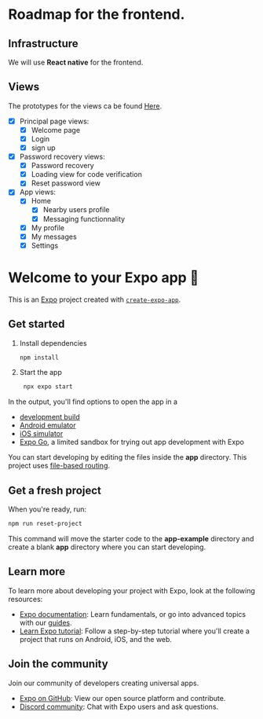 # Roadmap for the frontend.
## Infrastructure
We will use **React native** for the frontend.

## Views
The prototypes for the views ca be found [Here](https://miro.com/app/board/uXjVLC1uN2Q=/?share_link_id=491941064475).
- [X] Principal page views:
    - [X] Welcome page
    - [X] Login
    - [X] sign up

- [X] Password recovery views:
    - [X] Password recovery
    - [X] Loading view for code verification
    - [X] Reset password view

- [X] App views:
    - [X] Home
        - [X] Nearby users profile
        - [X] Messaging functionnality
    - [X] My profile
    - [X] My messages
    - [X] Settings

# Welcome to your Expo app 👋

This is an [Expo](https://expo.dev) project created with [`create-expo-app`](https://www.npmjs.com/package/create-expo-app).

## Get started

1. Install dependencies

   ```bash
   npm install
   ```

2. Start the app

   ```bash
    npx expo start
   ```

In the output, you'll find options to open the app in a

- [development build](https://docs.expo.dev/develop/development-builds/introduction/)
- [Android emulator](https://docs.expo.dev/workflow/android-studio-emulator/)
- [iOS simulator](https://docs.expo.dev/workflow/ios-simulator/)
- [Expo Go](https://expo.dev/go), a limited sandbox for trying out app development with Expo

You can start developing by editing the files inside the **app** directory. This project uses [file-based routing](https://docs.expo.dev/router/introduction).

## Get a fresh project

When you're ready, run:

```bash
npm run reset-project
```

This command will move the starter code to the **app-example** directory and create a blank **app** directory where you can start developing.

## Learn more

To learn more about developing your project with Expo, look at the following resources:

- [Expo documentation](https://docs.expo.dev/): Learn fundamentals, or go into advanced topics with our [guides](https://docs.expo.dev/guides).
- [Learn Expo tutorial](https://docs.expo.dev/tutorial/introduction/): Follow a step-by-step tutorial where you'll create a project that runs on Android, iOS, and the web.

## Join the community

Join our community of developers creating universal apps.

- [Expo on GitHub](https://github.com/expo/expo): View our open source platform and contribute.
- [Discord community](https://chat.expo.dev): Chat with Expo users and ask questions.